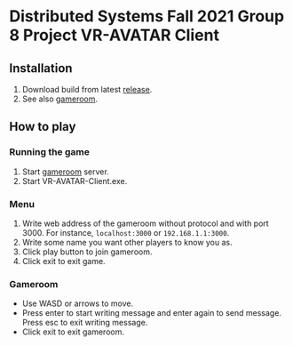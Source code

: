 # Distributed Systems Fall 2021 Group 8 Project VR-AVATAR Client

## Installation
1. Download build from latest [release](https://github.com/Distributed-Systems-Fall-2021-Group-8/VR-AVATAR-Client/releases).
2. See also [gameroom](https://github.com/Distributed-Systems-Fall-2021-Group-8/VR-AVATAR-GameRoom).

## How to play
### Running the game
1. Start [gameroom](https://github.com/Distributed-Systems-Fall-2021-Group-8/VR-AVATAR-GameRoom) server.
2. Start VR-AVATAR-Client.exe.

### Menu
1. Write web address of the gameroom without protocol and with port 3000. For instance, `localhost:3000` or `192.168.1.1:3000`.
2. Write some name you want other players to know you as.
3. Click play button to join gameroom.
4. Click exit to exit game.

### Gameroom
* Use WASD or arrows to move.
* Press enter to start writing message and enter again to send message. Press esc to exit writing message.
* Click exit to exit gameroom.